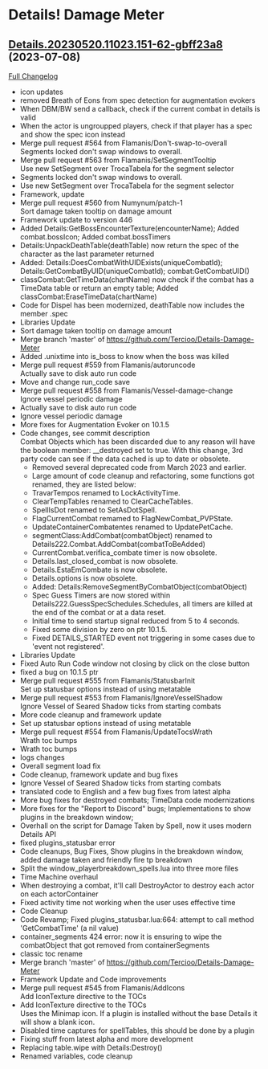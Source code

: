 # Details! Damage Meter

## [Details.20230520.11023.151-62-gbff23a8](https://github.com/Tercioo/Details-Damage-Meter/tree/bff23a8a0b3d589fd0a8f0207c7663e0b516ddca) (2023-07-08)
[Full Changelog](https://github.com/Tercioo/Details-Damage-Meter/compare/Details.20230520.11023.151...bff23a8a0b3d589fd0a8f0207c7663e0b516ddca) 

- icon updates  
- removed Breath of Eons from spec detection for augmentation evokers  
- When DBM/BW send a callback, check if the current combat in details is valid  
- When the actor is ungroupped players, check if that player has a spec and show the spec icon instead  
- Merge pull request #564 from Flamanis/Don't-swap-to-overall  
    Segments locked don't swap windows to overall.  
- Merge pull request #563 from Flamanis/SetSegmentTooltip  
    Use new SetSegment over TrocaTabela for the segment selector  
- Segments locked don't swap windows to overall.  
- Use new SetSegment over TrocaTabela for the segment selector  
- Framework,  update  
- Merge pull request #560 from Numynum/patch-1  
    Sort damage taken tooltip on damage amount  
- Framework update to version 446  
- Added Details:GetBossEncounterTexture(encounterName); Added combat.bossIcon; Added combat.bossTimers  
- Details:UnpackDeathTable(deathTable) now return the spec of the character as the last parameter returned  
- Added: Details:DoesCombatWithUIDExists(uniqueCombatId); Details:GetCombatByUID(uniqueCombatId); combat:GetCombatUID()  
- classCombat:GetTimeData(chartName) now check if the combat has a TimeData table or return an empty table; Added classCombat:EraseTimeData(chartName)  
- Code for Dispel has been modernized, deathTable now includes the member .spec  
- Libraries Update  
- Sort damage taken tooltip on damage amount  
- Merge branch 'master' of https://github.com/Tercioo/Details-Damage-Meter  
- Added .unixtime into is\_boss to know when the boss was killed  
- Merge pull request #559 from Flamanis/autoruncode  
    Actually save to disk auto run code  
- Move and change run\_code save  
- Merge pull request #558 from Flamanis/Vessel-damage-change  
    Ignore vessel periodic damage  
- Actually save to disk auto run code  
- Ignore vessel periodic damage  
- More fixes for Augmentation Evoker on 10.1.5  
- Code changes, see commit description  
    Combat Objects which has been discarded due to any reason will have the boolean member:  __destroyed set to true. With this change, 3rd party code can see if the data cached is up to date or obsolete.  
    - Removed several deprecated code from March 2023 and earlier.  
    - Large amount of code cleanup and refactoring, some functions got renamed, they are listed below:  
    * TravarTempos renamed to LockActivityTime.  
    * ClearTempTables renamed to ClearCacheTables.  
    * SpellIsDot renamed to SetAsDotSpell.  
    * FlagCurrentCombat remamed to FlagNewCombat\_PVPState.  
    * UpdateContainerCombatentes renamed to UpdatePetCache.  
    * segmentClass:AddCombat(combatObject) renamed to Details222.Combat.AddCombat(combatToBeAdded)  
    - CurrentCombat.verifica\_combate timer is now obsolete.  
    - Details.last\_closed\_combat is now obsolete.  
    - Details.EstaEmCombate is now obsolete.  
    - Details.options is now obsolete.  
    - Added: Details:RemoveSegmentByCombatObject(combatObject)  
    - Spec Guess Timers are now stored within Details222.GuessSpecSchedules.Schedules, all timers are killed at the end of the combat or at a data reset.  
    - Initial time to send startup signal reduced from 5 to 4 seconds.  
    - Fixed some division by zero on ptr 10.1.5.  
    - Fixed DETAILS\_STARTED event not triggering in some cases due to 'event not registered'.  
- Libraries Update  
- Fixed Auto Run Code window not closing by click on the close button  
- fixed a bug on 10.1.5 ptr  
- Merge pull request #555 from Flamanis/StatusbarInit  
    Set up statusbar options instead of using metatable  
- Merge pull request #553 from Flamanis/IgnoreVesselShadow  
    Ignore Vessel of Seared Shadow ticks from starting combats  
- More code cleanup and framework update  
- Set up statusbar options instead of using metatable  
- Merge pull request #554 from Flamanis/UpdateTocsWrath  
    Wrath toc bumps  
- Wrath toc bumps  
- logs changes  
- Overall segment load fix  
- Code cleanup, framework update and bug fixes  
- Ignore Vessel of Seared Shadow ticks from starting combats  
- translated code to English and a few bug fixes from latest alpha  
- More bug fixes for destroyed combats; TimeData code modernizations  
- More fixes for the "Report to Discord" bugs; Implementations to show plugins in the breakdown window;  
- Overhall on the script for Damage Taken by Spell, now it uses modern Details API  
- fixed plugins\_statusbar error  
- Code cleanups, Bug Fixes, Show plugins in the breakdown window, added damage taken and friendly fire tp breakdown  
- Split the window\_playerbreakdown\_spells.lua into three more files  
- Time Machine overhaul  
- When destroying a combat, it'll call DestroyActor to destroy each actor on each actorContainer  
- Fixed activity time not working when the user uses effective time  
- Code Cleanup  
- Code Revamp; Fixed plugins\_statusbar.lua:664: attempt to call method 'GetCombatTime' (a nil value)  
- container\_segments 424 error: now it is ensuring to wipe the combatObject that got removed from containerSegments  
- classic toc rename  
- Merge branch 'master' of https://github.com/Tercioo/Details-Damage-Meter  
- Framework Update and Code improvements  
- Merge pull request #545 from Flamanis/AddIcons  
    Add IconTexture directive to the TOCs  
- Add IconTexture directive to the TOCs  
    Uses the Minimap icon. If a plugin is installed without the base Details it will show a blank icon.  
- Disabled time captures for spellTables, this should be done by a plugin  
- Fixing stuff from latest alpha and more development  
- Replacing table.wipe with Details:Destroy()  
- Renamed variables, code cleanup  
